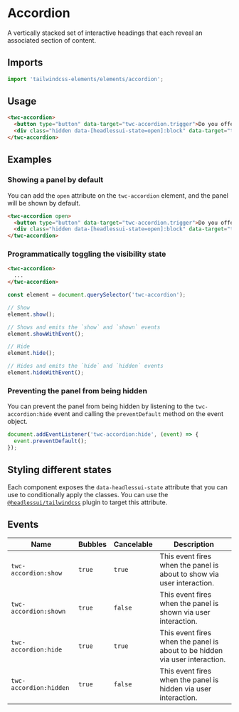 # Accordion

A vertically stacked set of interactive headings that each reveal an associated section of content.

## Imports

```js
import 'tailwindcss-elements/elements/accordion';
```

## Usage

```html
<twc-accordion>
  <button type="button" data-target="twc-accordion.trigger">Do you offer technical support?</button>
  <div class="hidden data-[headlessui-state=open]:block" data-target="twc-accordion.panel">No.</div>
</twc-accordion>
```

## Examples

### Showing a panel by default

You can add the `open` attribute on the `twc-accordion` element, and the panel will be shown by default.

```html
<twc-accordion open>
  <button type="button" data-target="twc-accordion.trigger">Do you offer technical support?</button>
  <div class="hidden data-[headlessui-state=open]:block" data-target="twc-accordion.panel">No.</div>
</twc-accordion>
```

### Programmatically toggling the visibility state

```html
<twc-accordion>
  ...
</twc-accordion>
```

```js
const element = document.querySelector('twc-accordion');

// Show
element.show();

// Shows and emits the `show` and `shown` events
element.showWithEvent();

// Hide
element.hide();

// Hides and emits the `hide` and `hidden` events
element.hideWithEvent();
```

### Preventing the panel from being hidden

You can prevent the panel from being hidden by listening to the `twc-accordion:hide` event and calling the
`preventDefault` method on the event object.

```js
document.addEventListener('twc-accordion:hide', (event) => {
  event.preventDefault();
});
```

## Styling different states

Each component exposes the `data-headlessui-state` attribute that you can use to conditionally apply the classes. You
can use the [`@headlessui/tailwindcss`](https://github.com/tailwindlabs/headlessui/tree/main/packages/%40headlessui-tailwindcss)
plugin to target this attribute.

## Events

| Name                   | Bubbles   | Cancelable | Description                                                                 |
| ------                 | --------- | ---------- | ------------                                                                |
| `twc-accordion:show`   | `true`    | `true`     | This event fires when the panel is about to show via user interaction.      |
| `twc-accordion:shown`  | `true`    | `false`    | This event fires when the panel is shown via user interaction.              |
| `twc-accordion:hide`   | `true`    | `true`     | This event fires when the panel is about to be hidden via user interaction. |
| `twc-accordion:hidden` | `true`    | `false`    | This event fires when the panel is hidden via user interaction.             |
